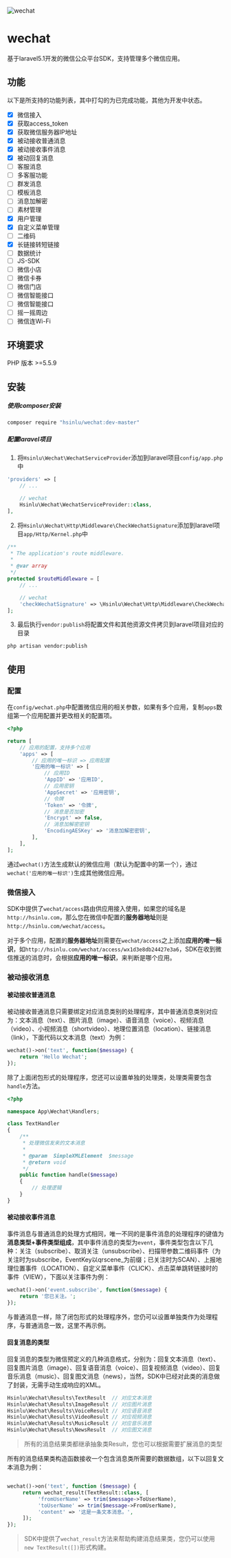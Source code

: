 ![wechat](https://dn-coding-net-production-static.qbox.me/8db6f7ad-8efe-4626-8ccd-f8c7883240d0.png)

# wechat

基于laravel5.1开发的微信公众平台SDK，支持管理多个微信应用。

## 功能

以下是所支持的功能列表，其中打勾的为已完成功能，其他为开发中状态。

- [x] 微信接入
- [x] 获取access_token
- [x] 获取微信服务器IP地址
- [x] 被动接收普通消息
- [x] 被动接收事件消息
- [x] 被动回复消息
- [ ] 客服消息
- [ ] 多客服功能
- [ ] 群发消息
- [ ] 模板消息
- [ ] 消息加解密
- [ ] 素材管理
- [x] 用户管理
- [x] 自定义菜单管理
- [ ] 二维码
- [x] 长链接转短链接
- [ ] 数据统计
- [ ] JS-SDK
- [ ] 微信小店
- [ ] 微信卡券
- [ ] 微信门店
- [ ] 微信智能接口
- [ ] 微信智能接口
- [ ] 摇一摇周边
- [ ] 微信连Wi-Fi

## 环境要求
PHP 版本 >=5.5.9

## 安装
##### 使用composer安装
```bash
composer require "hsinlu/wechat:dev-master"
```

##### 配置laravel项目

1. 将`Hsinlu\Wechat\WechatServiceProvider`添加到laravel项目`config/app.php`中

```php
'providers' => [
	// ...

	// wechat
	Hsinlu\Wechat\WechatServiceProvider::class,
],
```

2. 将`Hsinlu\Wechat\Http\Middleware\CheckWechatSignature`添加到laravel项目`app/Http/Kernel.php`中

```php
/**
 * The application's route middleware.
 *
 * @var array
 */
protected $routeMiddleware = [
    // ...

    // wechat
    'checkWechatSignature' => \Hsinlu\Wechat\Http\Middleware\CheckWechatSignature::class,
];
```

3. 最后执行`vendor:publish`将配置文件和其他资源文件拷贝到laravel项目对应的目录

```bash
php artisan vendor:publish
```

## 使用

### 配置

在`config/wechat.php`中配置微信应用的相关参数，如果有多个应用，复制`apps`数组第一个应用配置并更改相关的配置项。

```php
<?php

return [
	// 应用的配置，支持多个应用
	'apps' => [
		// 应用的唯一标识 => 应用配置
		'应用的唯一标识' => [
		    // 应用ID
		    'AppID' => '应用ID',
		    // 应用密钥
		    'AppSecret' => '应用密钥',
		   	// 令牌
		    'Token' => '令牌',
		    // 消息是否加密 
		    'Encrypt' => false,
		    // 消息加解密密钥
		    'EncodingAESKey' => '消息加解密密钥',
		],
	],
];

```

通过`wechat()`方法生成默认的微信应用（默认为配置中的第一个），通过`wechat('应用的唯一标识')`生成其他微信应用。

### 微信接入

SDK中提供了`wechat/access`路由供应用接入使用，如果您的域名是`http://hsinlu.com`，那么您在微信中配置的**服务器地址**则是`http://hsinlu.com/wechat/access`。

对于多个应用，配置的**服务器地址**则需要在`wechat/access`之上添加**应用的唯一标识**，如`http://hsinlu.com/wechat/access/wx1d3e8db24427e3a6`，SDK在收到微信推送的消息时，会根据**应用的唯一标识**，来判断是哪个应用。

### 被动接收消息

#### 被动接收普通消息

被动接收普通消息只需要绑定对应消息类别的处理程序，其中普通消息类别对应为：文本消息（text）、图片消息（image）、语音消息（voice）、视频消息（video）、小视频消息（shortvideo）、地理位置消息（location）、链接消息（link），下面代码以文本消息（text）为例：

```php
wechat()->on('text', function($message) {
	return 'Hello Wechat';
});
```

除了上面闭包形式的处理程序，您还可以设置单独的处理类，处理类需要包含`handle`方法。

```php
<?php

namespace App\Wechat\Handlers;

class TextHandler
{
    /**
     * 处理微信发来的文本消息
     *
     * @param  SimpleXMLElement  $message
     * @return void
     */
    public function handle($message)
    {
    	// 处理逻辑
    }
}
```

#### 被动接收事件消息

事件消息与普通消息的处理方式相同，唯一不同的是事件消息的处理程序的键值为**消息类型+事件类型组成**，其中事件消息的类型为`event`，事件类型包含以下几种：关注（subscribe）、取消关注（unsubscribe）、扫描带参数二维码事件（为关注时为subscribe，EventKey以qrscene_为前缀；已关注时为SCAN）、上报地理位置事件（LOCATION）、自定义菜单事件（CLICK）、点击菜单跳转链接时的事件（VIEW），下面以关注事件为例：

```php
wechat()->on('event.subscribe', function($message) {
	return '您已关注。';
});
```
与普通消息一样，除了闭包形式的处理程序外，您仍可以设置单独类作为处理程序，与普通消息一致，这里不再示例。

#### 回复消息的类型

回复消息的类型为微信预定义的几种消息格式，分别为：回复文本消息（text）、回复图片消息（image）、回复语音消息（voice）、回复视频消息（video）、回复音乐消息（music）、回复图文消息（news），当然，SDK中已经对此类的消息做了封装，无需手动生成响应的XML。

```php
Hsinlu\Wechat\Results\TextResult  // 对应文本消息
Hsinlu\Wechat\Results\ImageResult // 对应图片消息
Hsinlu\Wechat\Results\VoiceResult // 对应语音消息
Hsinlu\Wechat\Results\VideoResult // 对应视频消息
Hsinlu\Wechat\Results\MusicResult // 对应音乐消息
Hsinlu\Wechat\Results\NewsResult  // 对应图文消息
```

> 所有的消息结果类都继承抽象类Result，您也可以根据需要扩展消息的类型

所有的消息结果类构造函数接收一个包含消息类所需要的数据数组，以下以回复文本消息为例：

```php

wechat()->on('text', function ($message) {
     return wechat_result(TextResult::class, [
          'fromUserName' => trim($message->ToUserName),
          'toUserName' => trim($message->FromUserName),
          'content' => '这是一条文本消息。',
     ]);
});

```
> SDK中提供了`wechat_result`方法来帮助构建消息结果类，您仍可以使用`new TextResult([])`形式构建。


